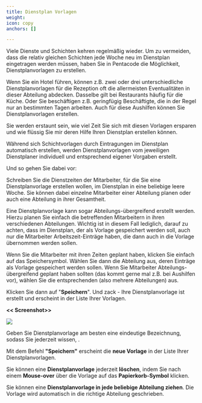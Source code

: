 ```yaml
---
title: Dienstplan Vorlagen
weight: 
icon: copy
anchors: []

---
```

Viele Dienste und Schichten kehren regelmäßig wieder. Um zu vermeiden, dass die relativ gleichen Schichten jede Woche neu im Dienstplan eingetragen werden müssen, haben Sie in Pentacode die Möglichkeit, Dienstplanvorlagen zu erstellen. 

Wenn Sie ein Hotel führen, können z.B. zwei oder drei unterschiedliche Dienstplanvorlagen für die Rezeption oft die allermeisten Eventualitäten in dieser Abteilung abdecken. Dasselbe gilt bei Restaurants häufig für die Küche. Oder Sie beschäftigen z.B. geringfügig Beschäftigte, die in der Regel nur an bestimmten Tagen arbeiten. Auch für diese Aushilfen können Sie Dienstplanvorlagen erstellen. 

Sie werden erstaunt sein, wie viel Zeit Sie sich mit diesen Vorlagen ersparen und wie flüssig Sie mir deren Hilfe Ihren Dienstplan erstellen können.

Während sich Schichtvorlagen durch Eintragungen im Dienstplan automatisch erstellen, werden Dienstplanvorlagen vom jeweiligen  Dienstplaner individuell und entsprechend eigener Vorgaben erstellt. 

Und so gehen Sie dabei vor:

Schreiben Sie die Dienstzeiten der Mitarbeiter, für die Sie eine Dienstplanvorlage erstellen wollen, im Dienstplan in eine beliebige leere Woche. Sie können dabei einzelne Mitarbeiter einer Abteilung planen oder auch eine Abteilung in ihrer Gesamtheit.

Eine Dienstplanvorlage kann sogar Abteilungs-übergreifend erstellt werden.  Hierzu planen Sie einfach die betreffenden Mitarbeitern in ihren verschiedenen Abteilungen. Wichtig ist in diesem Fall lediglich, darauf zu achten, dass im Dienstplan, der als Vorlage gespeichert werden soll, auch nur die Mitarbeiter Arbeitszeit-Einträge haben, die dann auch in die Vorlage übernommen werden sollen.

Wenn Sie die Mitarbeiter mit ihren Zeiten geplant haben, klicken Sie einfach auf das Speichersymbol. Wählen Sie dann die Abteilung aus, deren Einträge als Vorlage gespeichert werden sollen. Wenn Sie Mitarbeiter Abteilungs-übergreifend geplant haben sollten (das kommt gerne mal z.B.  bei Aushilfen vor), wählen Sie die entsprechenden (also mehrere Abteilungen) aus.

Klicken Sie dann auf "**Speichern**". Und zack - Ihre Dienstplanvorlage ist erstellt und erscheint in der Liste Ihrer Vorlagen.

**<< Screenshot>>**

![](https://d33v4339jhl8k0.cloudfront.net/docs/assets/5dd29b3f04286364bc91dcd3/images/5df39ae104286364bc92d47f/file-OIJ0WATgCB.png)

Geben Sie Dienstplanvorlage am besten eine eindeutige Bezeichnung, sodass Sie jederzeit wissen, .

Mit dem Befehl **"Speichern"** erscheint die **neue Vorlage** in der Liste Ihrer Dienstplanvorlagen.

Sie können eine **Dienstplanvorlage** jederzeit **löschen**, indem Sie nach einem **Mouse-over** über die Vorlage auf das **Papierkorb-Symbol** klicken.

Sie können eine **Dienstplanvorlage in jede beliebige Abteilung ziehen**. Die Vorlage wird automatisch in die richtige Abteilung geschrieben.